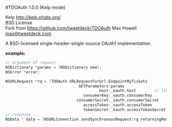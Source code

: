 #TDOAuth 1.0.0 (Kelp mode)

Kelp http://kelp.phate.org/ <br/>
BSD License<br/>
Fork from https://github.com/tweetdeck/TDOAuth Max Howell <max@tweetdeck.com>


A BSD-licensed single-header-single-source OAuth1 implementation.

**example:**
```objective-c
// argument of request
NSDictionary *params = [NSDictionary new];
NSError *error;

NSURLRequest *rq = [TDOAuth URLRequestForUrl:EndpointMyTickets
                                GETParameters:params
                                         host:_oauth.host        // like "api.yourdomain.com:8080/rest"
                                  consumerKey:_oauth.consumerKey
                               consumerSecret:_oauth.consumerSecret   
                                  accessToken:_oauth.accessToken
                                  tokenSecret:_oauth.accessTokenSecret];
// response
NSData * data = [NSURLConnection sendSynchronousRequest:rq returningResponse:nil error:&error];
```